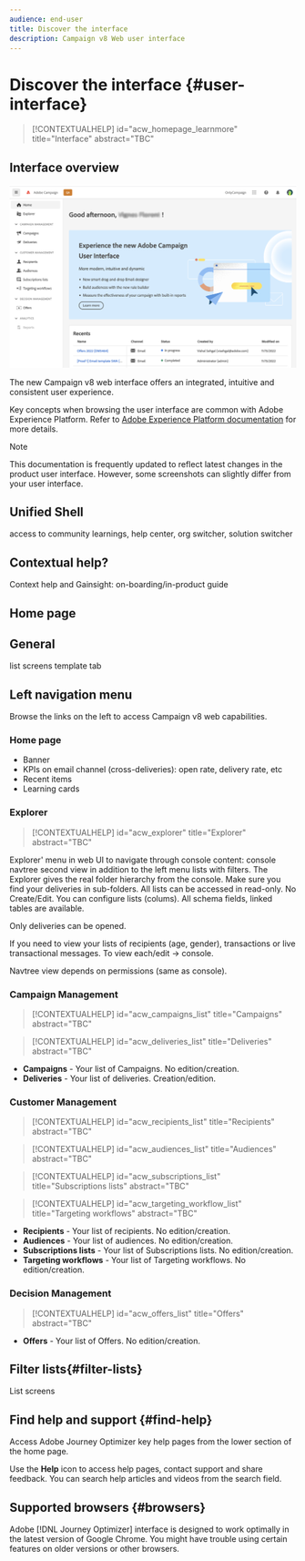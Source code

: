 ```yaml
---
audience: end-user
title: Discover the interface
description: Campaign v8 Web user interface
---
```

# Discover the interface {#user-interface}

>[!CONTEXTUALHELP]
>id="acw_homepage_learnmore"
>title="Interface"
>abstract="TBC"

## Interface overview

![](assets/home.png)

The new Campaign v8 web interface offers an integrated, intuitive and consistent user experience.

Key concepts when browsing the user interface are common with Adobe Experience Platform. Refer to [Adobe Experience Platform documentation](https://experienceleague.adobe.com/docs/experience-platform/landing/platform-ui/ui-guide.html#adobe-experience-platform-ui-guide) for more details.

>[!NOTE]
>
>This documentation is frequently updated to reflect latest changes in the product user interface. However, some screenshots can slightly differ from your user interface.


<!--
* console + web interface (overview, why use each of them)
* web UI made up of read-only lists that can be configured, show how to add columns
-->

## Unified Shell

access to community learnings, help center, org switcher, solution switcher

<!--
Org / Sub-org switcher to switch between instances. Only one for Alpha. Later: intermerdiate screen with Control Panel (beta). if v8 + ACS with one card per ACS instance. Maybe quickly explain the menu for Alpha?
-->

## Contextual help? 

Context help and Gainsight: on-boarding/in-product guide

## Home page

## General

list screens
template tab

## Left navigation menu

Browse the links on the left to access Campaign v8 web capabilities.

### Home page

* Banner
* KPIs on email channel (cross-deliveries): open rate, delivery rate, etc
* Recent items
* Learning cards

<!--
show global KPIs, recent items + left menu to access features)
CONTROL PANEL not alpha
Global report not alpha
-->

### Explorer

>[!CONTEXTUALHELP]
>id="acw_explorer"
>title="Explorer"
>abstract="TBC"

Explorer' menu in web UI to navigate through console content: console navtree second view in addition to the left menu lists with filters. The Explorer gives the real folder hierarchy from the console. Make sure you find your deliveries in sub-folders. All lists can be accessed in read-only. No Create/Edit. You can configure lists (colums). All schema fields, linked tables are available. 

Only deliveries can be opened.

If you need to view your lists of recipients (age, gender), transactions or live transactional messages. To view each/edit -> console.

Navtree view depends on permissions (same as console).

### Campaign Management

>[!CONTEXTUALHELP]
>id="acw_campaigns_list"
>title="Campaigns"
>abstract="TBC"

>[!CONTEXTUALHELP]
>id="acw_deliveries_list"
>title="Deliveries"
>abstract="TBC"

* **Campaigns** - Your list of Campaigns. No edition/creation.
* **Deliveries** - Your list of deliveries. Creation/edition.

### Customer Management

>[!CONTEXTUALHELP]
>id="acw_recipients_list"
>title="Recipients"
>abstract="TBC"

>[!CONTEXTUALHELP]
>id="acw_audiences_list"
>title="Audiences"
>abstract="TBC"

>[!CONTEXTUALHELP]
>id="acw_subscriptions_list"
>title="Subscriptions lists"
>abstract="TBC"

>[!CONTEXTUALHELP]
>id="acw_targeting_workflow_list"
>title="Targeting workflows"
>abstract="TBC"

* **Recipients** - Your list of recipients. No edition/creation.
* **Audiences** - Your list of audiences. No edition/creation.
* **Subscriptions lists** - Your list of Subscriptions lists. No edition/creation.
* **Targeting workflows** - Your list of Targeting workflows. No edition/creation.

### Decision Management

>[!CONTEXTUALHELP]
>id="acw_offers_list"
>title="Offers"
>abstract="TBC"

* **Offers** - Your list of Offers. No edition/creation.

## Filter lists{#filter-lists}

List screens

## Find help and support {#find-help}

Access Adobe Journey Optimizer key help pages from the lower section of the home page.

Use the **Help** icon to access help pages, contact support and share feedback. You can search help articles and videos from the search field.

## Supported browsers {#browsers}

Adobe [!DNL Journey Optimizer] interface is designed to work optimally in the latest version of Google Chrome. You might have trouble using certain features on older versions or other browsers.

